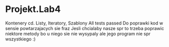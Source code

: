 # Projekt.Lab4
Kontenery cd. Listy, Iteratory, Szablony
All tests passed
Do poprawki kod w sensie powtarzajacych sie fraz
Jesli chcialaby nasze spr to trzeba poprawic niektore metody bo u niego sie nie wysypaly
ale jego program nie spr wszystkiego :)
